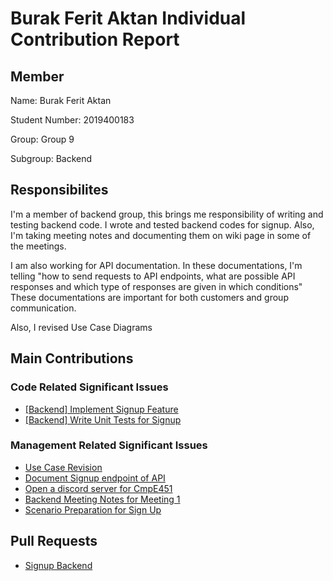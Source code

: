 # Burak Ferit Aktan Individual Contribution Report

## Member
Name: Burak Ferit Aktan

Student Number: 2019400183

Group: Group 9

Subgroup: Backend

## Responsibilites

I'm a member of backend group, this brings me responsibility of writing and testing backend code. I wrote and tested backend codes for signup. Also, I'm taking meeting notes and documenting them on wiki page in some of the meetings.

I am also working for API documentation. In these documentations, I'm telling "how to send requests to API endpoints,  what are possible API responses and which type of responses are given in which conditions" These documentations are important for both customers and group communication.

Also, I revised Use Case Diagrams

## Main Contributions

### Code Related Significant Issues

* [[Backend] Implement Signup Feature](https://github.com/bounswe/bounswe2022group9/issues/251)
* [[Backend] Write Unit Tests for Signup](https://github.com/bounswe/bounswe2022group9/issues/277)

### Management Related Significant Issues
* [Use Case Revision](https://github.com/bounswe/bounswe2022group9/issues/236)
* [Document Signup endpoint of API](https://github.com/bounswe/bounswe2022group9/issues/279)
* [Open a discord server for CmpE451](https://github.com/bounswe/bounswe2022group9/issues/233)
* [Backend Meeting Notes for Meeting 1](https://github.com/bounswe/bounswe2022group9/issues/282)
* [Scenario Preparation for Sign Up](https://github.com/bounswe/bounswe2022group9/issues/290)

## Pull Requests
 * [Signup Backend](https://github.com/bounswe/bounswe2022group9/pull/259)
